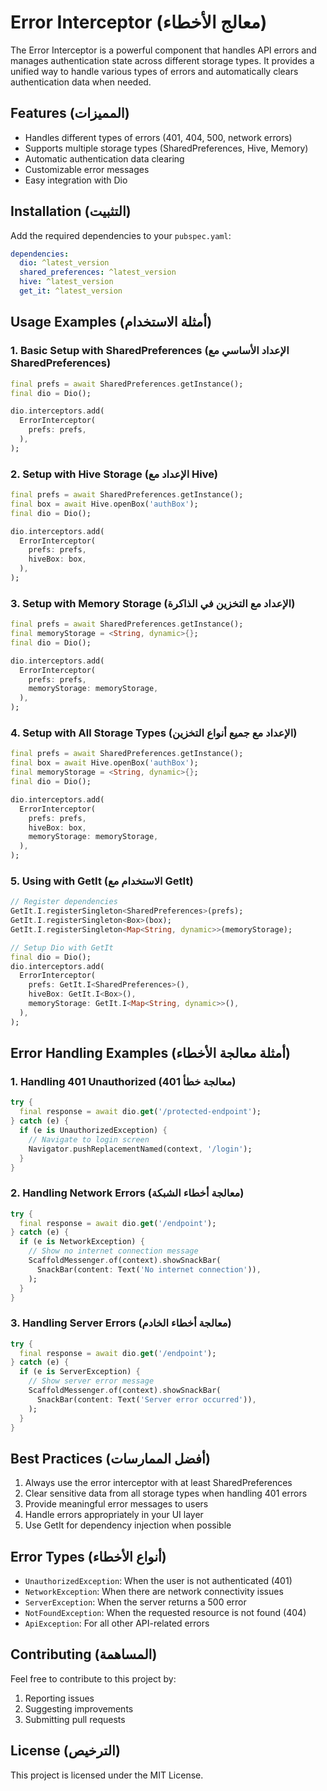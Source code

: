 # Error Interceptor (معالج الأخطاء)

The Error Interceptor is a powerful component that handles API errors and manages authentication state across different storage types. It provides a unified way to handle various types of errors and automatically clears authentication data when needed.

## Features (المميزات)

- Handles different types of errors (401, 404, 500, network errors)
- Supports multiple storage types (SharedPreferences, Hive, Memory)
- Automatic authentication data clearing
- Customizable error messages
- Easy integration with Dio

## Installation (التثبيت)

Add the required dependencies to your `pubspec.yaml`:

```yaml
dependencies:
  dio: ^latest_version
  shared_preferences: ^latest_version
  hive: ^latest_version
  get_it: ^latest_version
```

## Usage Examples (أمثلة الاستخدام)

### 1. Basic Setup with SharedPreferences (الإعداد الأساسي مع SharedPreferences)

```dart
final prefs = await SharedPreferences.getInstance();
final dio = Dio();

dio.interceptors.add(
  ErrorInterceptor(
    prefs: prefs,
  ),
);
```

### 2. Setup with Hive Storage (الإعداد مع Hive)

```dart
final prefs = await SharedPreferences.getInstance();
final box = await Hive.openBox('authBox');
final dio = Dio();

dio.interceptors.add(
  ErrorInterceptor(
    prefs: prefs,
    hiveBox: box,
  ),
);
```

### 3. Setup with Memory Storage (الإعداد مع التخزين في الذاكرة)

```dart
final prefs = await SharedPreferences.getInstance();
final memoryStorage = <String, dynamic>{};
final dio = Dio();

dio.interceptors.add(
  ErrorInterceptor(
    prefs: prefs,
    memoryStorage: memoryStorage,
  ),
);
```

### 4. Setup with All Storage Types (الإعداد مع جميع أنواع التخزين)

```dart
final prefs = await SharedPreferences.getInstance();
final box = await Hive.openBox('authBox');
final memoryStorage = <String, dynamic>{};
final dio = Dio();

dio.interceptors.add(
  ErrorInterceptor(
    prefs: prefs,
    hiveBox: box,
    memoryStorage: memoryStorage,
  ),
);
```

### 5. Using with GetIt (الاستخدام مع GetIt)

```dart
// Register dependencies
GetIt.I.registerSingleton<SharedPreferences>(prefs);
GetIt.I.registerSingleton<Box>(box);
GetIt.I.registerSingleton<Map<String, dynamic>>(memoryStorage);

// Setup Dio with GetIt
final dio = Dio();
dio.interceptors.add(
  ErrorInterceptor(
    prefs: GetIt.I<SharedPreferences>(),
    hiveBox: GetIt.I<Box>(),
    memoryStorage: GetIt.I<Map<String, dynamic>>(),
  ),
);
```

## Error Handling Examples (أمثلة معالجة الأخطاء)

### 1. Handling 401 Unauthorized (معالجة خطأ 401)

```dart
try {
  final response = await dio.get('/protected-endpoint');
} catch (e) {
  if (e is UnauthorizedException) {
    // Navigate to login screen
    Navigator.pushReplacementNamed(context, '/login');
  }
}
```

### 2. Handling Network Errors (معالجة أخطاء الشبكة)

```dart
try {
  final response = await dio.get('/endpoint');
} catch (e) {
  if (e is NetworkException) {
    // Show no internet connection message
    ScaffoldMessenger.of(context).showSnackBar(
      SnackBar(content: Text('No internet connection')),
    );
  }
}
```

### 3. Handling Server Errors (معالجة أخطاء الخادم)

```dart
try {
  final response = await dio.get('/endpoint');
} catch (e) {
  if (e is ServerException) {
    // Show server error message
    ScaffoldMessenger.of(context).showSnackBar(
      SnackBar(content: Text('Server error occurred')),
    );
  }
}
```

## Best Practices (أفضل الممارسات)

1. Always use the error interceptor with at least SharedPreferences
2. Clear sensitive data from all storage types when handling 401 errors
3. Provide meaningful error messages to users
4. Handle errors appropriately in your UI layer
5. Use GetIt for dependency injection when possible

## Error Types (أنواع الأخطاء)

- `UnauthorizedException`: When the user is not authenticated (401)
- `NetworkException`: When there are network connectivity issues
- `ServerException`: When the server returns a 500 error
- `NotFoundException`: When the requested resource is not found (404)
- `ApiException`: For all other API-related errors

## Contributing (المساهمة)

Feel free to contribute to this project by:
1. Reporting issues
2. Suggesting improvements
3. Submitting pull requests

## License (الترخيص)

This project is licensed under the MIT License. 